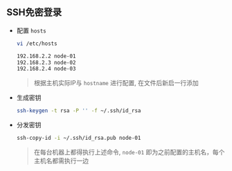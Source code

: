 ## SSH免密登录

- 配置 `hosts`
  
  ```sh
  vi /etc/hosts
  ```
  
  ```sh
  192.168.2.2 node-01
  192.168.2.3 node-02
  192.168.2.4 node-03
  ```
  > 根据主机实际IP与 `hostname` 进行配置, 在文件后新启一行添加
                                                                                                                               
- 生成密钥

  ```sh
  ssh-keygen -t rsa -P '' -f ~/.ssh/id_rsa
  ```
  
- 分发密钥

  ```sh
  ssh-copy-id -i ~/.ssh/id_rsa.pub node-01
  ```
  > 在每台机器上都得执行上述命令, `node-01` 即为之前配置的主机名，每个主机名都需执行一边

